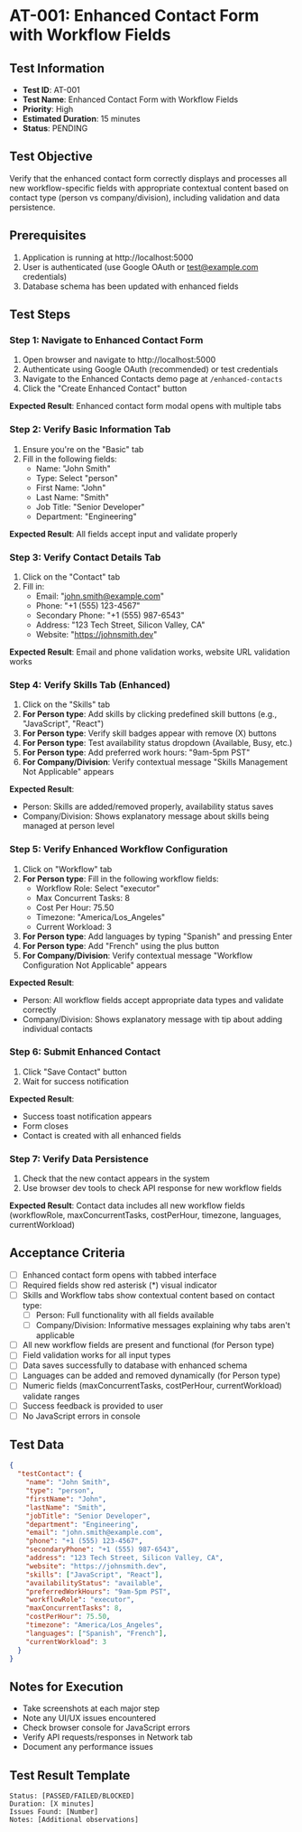 # AT-001: Enhanced Contact Form with Workflow Fields

## Test Information
- **Test ID**: AT-001
- **Test Name**: Enhanced Contact Form with Workflow Fields
- **Priority**: High
- **Estimated Duration**: 15 minutes
- **Status**: PENDING

## Test Objective
Verify that the enhanced contact form correctly displays and processes all new workflow-specific fields with appropriate contextual content based on contact type (person vs company/division), including validation and data persistence.

## Prerequisites
1. Application is running at http://localhost:5000
2. User is authenticated (use Google OAuth or test@example.com credentials)
3. Database schema has been updated with enhanced fields

## Test Steps

### Step 1: Navigate to Enhanced Contact Form
1. Open browser and navigate to http://localhost:5000
2. Authenticate using Google OAuth (recommended) or test credentials
3. Navigate to the Enhanced Contacts demo page at `/enhanced-contacts`
4. Click the "Create Enhanced Contact" button

**Expected Result**: Enhanced contact form modal opens with multiple tabs

### Step 2: Verify Basic Information Tab
1. Ensure you're on the "Basic" tab
2. Fill in the following fields:
   - Name: "John Smith"
   - Type: Select "person"
   - First Name: "John"
   - Last Name: "Smith"
   - Job Title: "Senior Developer"
   - Department: "Engineering"

**Expected Result**: All fields accept input and validate properly

### Step 3: Verify Contact Details Tab
1. Click on the "Contact" tab
2. Fill in:
   - Email: "john.smith@example.com"
   - Phone: "+1 (555) 123-4567"
   - Secondary Phone: "+1 (555) 987-6543"
   - Address: "123 Tech Street, Silicon Valley, CA"
   - Website: "https://johnsmith.dev"

**Expected Result**: Email and phone validation works, website URL validation works

### Step 4: Verify Skills Tab (Enhanced)
1. Click on the "Skills" tab
2. **For Person type**: Add skills by clicking predefined skill buttons (e.g., "JavaScript", "React")
3. **For Person type**: Verify skill badges appear with remove (X) buttons
4. **For Person type**: Test availability status dropdown (Available, Busy, etc.)
5. **For Person type**: Add preferred work hours: "9am-5pm PST"
6. **For Company/Division**: Verify contextual message "Skills Management Not Applicable" appears

**Expected Result**: 
- Person: Skills are added/removed properly, availability status saves
- Company/Division: Shows explanatory message about skills being managed at person level

### Step 5: Verify Enhanced Workflow Configuration
1. Click on "Workflow" tab
2. **For Person type**: Fill in the following workflow fields:
   - Workflow Role: Select "executor"
   - Max Concurrent Tasks: 8
   - Cost Per Hour: 75.50
   - Timezone: "America/Los_Angeles"
   - Current Workload: 3
3. **For Person type**: Add languages by typing "Spanish" and pressing Enter
4. **For Person type**: Add "French" using the plus button
5. **For Company/Division**: Verify contextual message "Workflow Configuration Not Applicable" appears

**Expected Result**: 
- Person: All workflow fields accept appropriate data types and validate correctly
- Company/Division: Shows explanatory message with tip about adding individual contacts

### Step 6: Submit Enhanced Contact
1. Click "Save Contact" button
2. Wait for success notification

**Expected Result**: 
- Success toast notification appears
- Form closes
- Contact is created with all enhanced fields

### Step 7: Verify Data Persistence
1. Check that the new contact appears in the system
2. Use browser dev tools to check API response for new workflow fields

**Expected Result**: Contact data includes all new workflow fields (workflowRole, maxConcurrentTasks, costPerHour, timezone, languages, currentWorkload)

## Acceptance Criteria
- [ ] Enhanced contact form opens with tabbed interface
- [ ] Required fields show red asterisk (*) visual indicator
- [ ] Skills and Workflow tabs show contextual content based on contact type:
  - [ ] Person: Full functionality with all fields available
  - [ ] Company/Division: Informative messages explaining why tabs aren't applicable
- [ ] All new workflow fields are present and functional (for Person type)
- [ ] Field validation works for all input types
- [ ] Data saves successfully to database with enhanced schema
- [ ] Languages can be added and removed dynamically (for Person type)
- [ ] Numeric fields (maxConcurrentTasks, costPerHour, currentWorkload) validate ranges
- [ ] Success feedback is provided to user
- [ ] No JavaScript errors in console

## Test Data
```json
{
  "testContact": {
    "name": "John Smith",
    "type": "person",
    "firstName": "John",
    "lastName": "Smith",
    "jobTitle": "Senior Developer",
    "department": "Engineering",
    "email": "john.smith@example.com",
    "phone": "+1 (555) 123-4567",
    "secondaryPhone": "+1 (555) 987-6543",
    "address": "123 Tech Street, Silicon Valley, CA",
    "website": "https://johnsmith.dev",
    "skills": ["JavaScript", "React"],
    "availabilityStatus": "available",
    "preferredWorkHours": "9am-5pm PST",
    "workflowRole": "executor",
    "maxConcurrentTasks": 8,
    "costPerHour": 75.50,
    "timezone": "America/Los_Angeles",
    "languages": ["Spanish", "French"],
    "currentWorkload": 3
  }
}
```

## Notes for Execution
- Take screenshots at each major step
- Note any UI/UX issues encountered
- Check browser console for JavaScript errors
- Verify API requests/responses in Network tab
- Document any performance issues

## Test Result Template
```
Status: [PASSED/FAILED/BLOCKED]
Duration: [X minutes]
Issues Found: [Number]
Notes: [Additional observations]
```